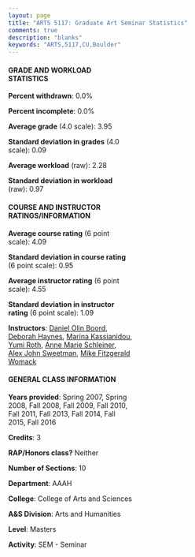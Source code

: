 ```yaml
---
layout: page
title: "ARTS 5117: Graduate Art Seminar Statistics"
comments: true
description: "blanks"
keywords: "ARTS,5117,CU,Boulder"
---
```

<head>
<script src="https://ajax.googleapis.com/ajax/libs/jquery/2.1.3/jquery.min.js"></script>
<script src="https://dl.dropboxusercontent.com/s/pc42nxpaw1ea4o9/highcharts.js?dl=0"></script>
<!-- <script src="../assets/js/highcharts.js"></script> -->
<style type="text/css">@font-face {
	font-family: "Bebas Neue";
	src: url(https://www.filehosting.org/file/details/544349/BebasNeue Regular.otf) format("opentype");
	}
	h1.Bebas { 
		font-family: "Bebas Neue", Verdana, Tahoma;
	}
</style>
</head>
<body>
	<div id="container" style="float: right; width: 45%; height: 88%; margin-left: 2.5%; margin-right: 2.5%;"></div>
	<script language="JavaScript">
		$(document).ready(function() {
		var chart = {type: 'column'};
		var title = {text: 'Grade Distribution'};
		var xAxis = {categories: ['A','B','C','D','F'],crosshair: true};
		var yAxis = {min: 0,title: {text: 'Percentage'}};
		var tooltip = {headerFormat: '<center><b><span style="font-size:20px">{point.key}</span></b></center>',
		               pointFormat: '<td style="padding:0"><b>{point.y:.1f}%</b></td>',
		               footerFormat: '</table>',shared: true,useHTML: true};
		var plotOptions = {column: {pointPadding: 0.0,borderWidth: 0}};  
		var credits = {enabled: false};var series= [{name: 'Percent',data: [96.58,3.42,0.0,0.0,0.0,]}];
		var json = {};
		json.chart = chart;
		json.title = title;
		json.tooltip = tooltip;
		json.xAxis = xAxis;
		json.yAxis = yAxis;  
		json.series = series;
		json.plotOptions = plotOptions;  
		json.credits = credits;
		$('#container').highcharts(json);
	});
	</script>
</body>
			   
#### GRADE AND WORKLOAD STATISTICS

**Percent withdrawn**: 0.0%

**Percent incomplete**: 0.0%

**Average grade** (4.0 scale): 3.95

**Standard deviation in grades** (4.0 scale): 0.09

**Average workload** (raw): 2.28

**Standard deviation in workload** (raw): 0.97

#### COURSE AND INSTRUCTOR RATINGS/INFORMATION

**Average course rating** (6 point scale): 4.09

**Standard deviation in course rating** (6 point scale): 0.95

**Average instructor rating** (6 point scale): 4.55

**Standard deviation in instructor rating** (6 point scale): 1.09

**Instructors**: <a href='../../instructors/Daniel_Olin_Boord'>Daniel Olin Boord</a>, <a href='../../instructors/Deborah_Haynes'>Deborah Haynes</a>, <a href='../../instructors/Marina_Kassianidou'>Marina Kassianidou</a>, <a href='../../instructors/Yumi_Roth'>Yumi Roth</a>, <a href='../../instructors/Anne_Marie_Schleiner'>Anne Marie Schleiner</a>, <a href='../../instructors/Alex_John_Sweetman'>Alex John Sweetman</a>, <a href='../../instructors/Mike_Fitzgerald_Womack'>Mike Fitzgerald Womack</a>

#### GENERAL CLASS INFORMATION

**Years provided**: Spring 2007, Spring 2008, Fall 2008, Fall 2009, Fall 2010, Fall 2011, Fall 2013, Fall 2014, Fall 2015, Fall 2016

**Credits**: 3

**RAP/Honors class?** Neither

**Number of Sections**: 10

**Department**: AAAH

**College**: College of Arts and Sciences

**A&S Division**: Arts and Humanities

**Level**: Masters

**Activity**: SEM - Seminar
